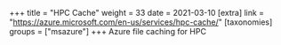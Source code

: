 +++
title = "HPC Cache"
weight = 33
date = 2021-03-10
[extra]
link = "https://azure.microsoft.com/en-us/services/hpc-cache/"
[taxonomies]
groups = ["msazure"]
+++
Azure file caching for HPC


